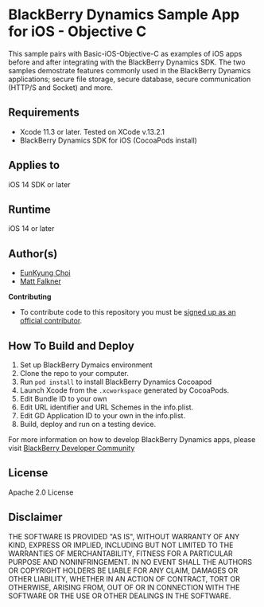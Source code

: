 # BlackBerry Dynamics Sample App for iOS - Objective C

This sample pairs with Basic-iOS-Objective-C as examples of iOS apps before and after integrating with the BlackBerry Dynamics SDK. The two samples demostrate features commonly used in the BlackBerry Dynamics applications; secure file storage, secure database, secure communication (HTTP/S and Socket) and more.


## Requirements

* Xcode 11.3 or later. Tested on XCode v.13.2.1
* BlackBerry Dynamics SDK for iOS (CocoaPods install)


## Applies to

iOS 14 SDK or later


## Runtime

iOS 14 or later 


## Author(s)

* [EunKyung Choi](http://www.twitter.com/echotown)
* [Matt Falkner](www.linkedin.com/in/matthewfalkner)

**Contributing**

* To contribute code to this repository you must be [signed up as an official contributor](http://blackberry.github.com/howToContribute.html).


## How To Build and Deploy

1. Set up BlackBerry Dymaics environment
2. Clone the repo to your computer.
3. Run `pod install` to install BlackBerry Dynamics Cocoapod
3. Launch Xcode from the `.xcworkspace` generated by CocoaPods.
4. Edit Bundle ID to your own
5. Edit URL identifier and URL Schemes in the info.plist.
6. Edit GD Application ID to your own in the info.plist.
7. Build, deploy and run on a testing device. 

For more information on how to develop BlackBerry Dynamics apps, please visit [BlackBerry Developer Community](https://community.good.com/community/gdn) 


## License


Apache 2.0 License


## Disclaimer

THE SOFTWARE IS PROVIDED "AS IS", WITHOUT WARRANTY OF ANY KIND, EXPRESS OR IMPLIED, INCLUDING BUT NOT LIMITED TO THE WARRANTIES OF MERCHANTABILITY, FITNESS FOR A PARTICULAR PURPOSE AND NONINFRINGEMENT. IN NO EVENT SHALL THE AUTHORS OR COPYRIGHT HOLDERS BE LIABLE FOR ANY CLAIM, DAMAGES OR OTHER LIABILITY, WHETHER IN AN ACTION OF CONTRACT, TORT OR OTHERWISE, ARISING FROM, OUT OF OR IN CONNECTION WITH THE SOFTWARE OR THE USE OR OTHER DEALINGS IN THE SOFTWARE.
